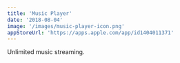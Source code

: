 ```yaml
---
title: 'Music Player'
date: '2018-08-04'
image: '/images/music-player-icon.png'
appStoreUrl: 'https://apps.apple.com/app/id1404011371'
---
```


Unlimited music streaming.